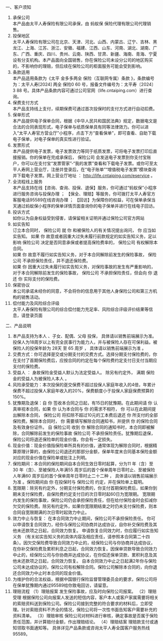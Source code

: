 一、客户须知   
1.   承保公司   
本产品由太平人寿保险有限公司承保，由 蚂蚁保 保险代理有限公司代理销售。 
2.   投保地区   
太平人寿保险有限公司在北京、天津、河北、山西、内蒙古、辽宁、吉林、黑龙江、上海、江苏、浙江、安徽、福建、江西、山东、河南、湖北、湖南、广东、广西、重庆、四川、贵州、云南、陕西、甘肃、新疆、海南、青海、宁夏设有分支机构。本产品面向全国销售，你在保险公司未设分公司的地区购买的，不影响你的理赔，但后续在保险公司的柜面服务可能会受到影响。 
3.   条款适用   
本产品适用条款为《太平 金多多两全 保险（互联网专属）条款 》，条款编号为：太平人寿[2024] 两全 保险0 60 号，报备文件编号为：太平寿〔2024〕3 88 号。具体产品条款内容可通过公司官网（life.cntaiping.com）进行查询。 
4.   保费支付方式   
本产品支持线上支付，续期保费可通过首次投保时的支付方式进行自动扣费。 
5.   保单形式   
本产品提供电子保单合同，根据《中华人民共和国民法典》规定，数据电文是合法的合同表现形式，电子保单与纸质保单具有同等法律效力。你可以进入“太平人寿官方营业厅”小程序，点击下方“查看保单”，即可查看、自助下载电子保单，对电子保单的真实性进行验证。 
6.   发票形式   
本产品提供电子发票，电子发票效力等同于纸质发票，可将电子发票打印后直接报销。你的保单在完成承保后， 保险公司 会发送电子发票到你支付宝账户，你可以在支付宝“发票管家”-“我的发票”查看和下载电子发票。或你可至太平人寿网上营业厅，注册并登录后，在“电子账单”“增值税电子发票”模块查询并下载电子发票。网上营业厅地址 ： http://life.cntaiping.com/eservice  。 
7.   全流程线上服务   
本产品支持在线【咨询、查询、投保、退保】服务，你可通过“蚂蚁保”小程序进行服务咨询与投保办理 ； 【保全、理赔】等服务，你可拨打太平人寿官方客服电话95589在线咨询办理 ； 【回访】为保障你的权益，可在保单承保当天通过蚂蚁保小程序的保单详情页面查询你的电子保单并进行在线电子回访。 
8.   投诉方式   
如你认为自身权益受到侵害，请保留相关证明并通过保险公司官方网站 
9.   如实告知   
订立本合同时， 保险公司 就 你 和被保险人的有关情况提出询问， 你 应当如实告知。 
如果  你  故意或者因重大过失未履行前款规定的如实告知义务，足以影响  保险公司  决定是否同意承保或者提高保险费率的，  保险公司  有权解除本合同。   
如果  你  故意不履行如实告知义务，对于本合同解除前发生的保险事故，  保险公司  不承担保险责任，并不退还保险费。   
如果  你  因重大过失未履行如实告知义务，对保险事故的发生有严重影响的，对于本合同解除前发生的保险事故，  保险公司  不承担保险责任，但会向  你  退还  你  实际支付的保险费。   
10.   保密协议   
本公司承诺未经你的同意，不会将你的信息用于其他人身保险公司和第三方机构的销售活动。 
11.   偿付能力及风险综合评级   
太平人寿保险有限公司的综合偿付能力充足率、风险综合评级评价结果等信息，请登录页面 
  
二、产品说明   
1.   本产品支持为本人 、子女、配偶、父母 投保， 具体请以销售前端展示为准。 投保人为18周岁以上有完全民事行为能力人，并与被保险人存在可保利益。被保险人的投保年龄为 28天 至 65 周岁 ， 具体请以销售前端展示为准 。 
2.   交费方式：你可选择趸交或分期支付的交费方式。选择分期支付保险费的，你在支付了首期保险费后，应按合同的约定在每个保险费约定支付日支付当期应支付的保险费。 
3.   受益人 ： 身故保险金受益人默认为法定受益人。 除另有约定外，  满期  保险金的受益人为被保险人本人  。 
4.   风险承受能力：本次投保的趸交保费不超过投保人家庭年收入的4倍，年累计保费不超过投保人家庭年收入的20%，保费额度小于投保人家庭保费预算的150%。 
5.   犹豫期及退保：自 你 签收本合同之日起，有15日的犹豫期。在此期间请 你 认真审视本合同，如果 你 认为本合同与 你 的需求不相符， 你 可以在此期间提出解除本合同， 保险公司 将扣除不超过10元的工本费后退还 你 所支付的全部保险费。解除本合同时， 你 需要填写解除合同通知书，并提供 你 的保险合同及有效身份证件。 自  保险公司  收到  你  解除合同的通知书时，本合同即被解除，合同解除前发生的保险事故  保险公司  不承担保险责任。犹豫期后退保，保险公司将退还保险单的现金价值，你会有一定损失。  
6.   现金价值：现金价值指保险单所具有的价值，通常体现为解除合同时，根据精算原理计算的，由保险公司退还的那部分金额，保单年度末合同基本保险金额对应的现金价值在保险单或批注上列明。 
7.   保险期间：本合同的保险期间自本合同生效日零时起算，分为11 年（含）至30 年（含）、至被保险人年满55 周岁后的首个保单周年日零时止、至被保险人年满60 周岁后的首个保单周年日零时止二十二种 ， 具体请以销售前端展示为准 。保险期间由 你 在投保时与 保险公司 约定，并在保险单上载明。 
8.   宽限期：除另有约定外，分期支付保险费的，你支付首期保险费后，如果你到期未支付保险费，自保险费约定支付日的次日零时起60日为宽限期。 宽限期内发生的保险事故，保险公司仍会承担保险责任，但在给付保险金时会扣减你欠交的保险费。除另有约定外，如果你宽限期结束之时仍未支付保险费，则本合同自宽限期满的次日零时起效力中止。  
9.   效力中止与恢复： 在本合同效力中止期间，保险公司不承担保险责任。  你可以申请恢复合同效力，经你与保险公司协商并达成协议，自你补交保险费及其他未还款项之日起，合同效力恢复。 申请恢复合同效力时，你应履行如实告知义务  （有关如实告知义务的具体内容及相应责任，请参照本合同第二十四条）。因欠交保险费导致合同效力中止的，经保险公司与你协商并达成协议，在你补交保险费及累积利息之日起，合同效力恢复。因保单贷款导致合同效力中止的，经保险公司与你协商并达成协议，在你偿还保单贷款、累积利息及其他未还款项之日起，合同效力恢复。 自本合同效力中止之日起满2年你与保险公司未达成协议的，保险公司有权解除合同。保险公司解除本合同的，向你退还合同效力中止时本合同的现金价值。  
10.   为维护你的合法权益，根据中国银行保险监督管理委员会的要求，保险公司将在保单犹豫期内通过95589给你致电回访，请留意。 
11.   理赔流程 
（1）理赔报案 
发生保险事故，应及时向保险公司报案。 
（2）理赔受理 
根据保险公司向报案人发送的短信内容，客户本人或客户家属需要将相关的索赔资料送到保险公司。保险公司接到完整的符合要求的材料后，立即受理。针对索赔资料不齐全的情况，保险公司将一次性书面告知客户需要补充的资料清单。 
（3）理赔审核 
保险公司对材料进行审核，确定事故是否属于保险责任范围，并计算赔付金额，作出理赔结论。 
（4）理赔结案 
理赔款支付或通知领取书面通知等。 
具体详见产品条款或咨询太平人寿全国客户服务热线95589。 


